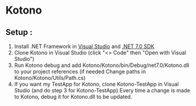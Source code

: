 # Kotono

## Setup :

1. Install .NET Framework in [Visual Studio](https://visualstudio.microsoft.com/downloads/) and [.NET 7.0 SDK](https://dotnet.microsoft.com/download)
2. Clone Kotono in Visual Studio (click "<> Code" then "Open with Visual Studio")
4. Run Kotono debug and add Kotono/Kotono/bin/Debug/net7.0/Kotono.dll to your project references (if needed Change paths in Kotono/Kotono/Utils/Path.cs) 
5. If you want my TestApp for Kotono, clone Kotono-TestApp in Visual Studio (and do step 3 for Kotono-TestApp)
Every time a change is made to Kotono, debug it for Kotono.dll to be updated.

